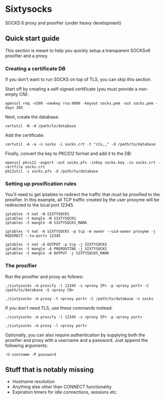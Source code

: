 # Sixtysocks
SOCKS 6 proxy and proxifier (under heavy development)

## Quick start guide

This section is meant to help you quickly setup a transparent SOCKSv6 proxifier and a proxy.

### Creating a certificate DB

If you don't want to run SOCKS on top of TLS, you can skip this section.

Start off by creating a self-signed certificate (you must provide a non-empty CN):

```
openssl req -x509 -newkey rsa:4096 -keyout socks.pem -out socks.pem -days 365
```

Next, create the database:

```
certutil -N -d /path/to/database
```

Add the certificate:

```
certutil -A -a -n socks -i socks.crt -t "cCu,," -d /path/to/database
```

Finally, convert the key to PKCS12 format and add it to the DB:

```
openssl pkcs12 -export -out socks.pfx -inkey socks.key -in socks.crt -certfile socks.crt
pk12util -i socks.pfx -d /path/to/database
```

### Setting up proxification rules

You'll need to get iptables to redirect the traffic that must be proxified to the proxifier.
In this example, all TCP traffic created by the user proxyme will be redirected to the local port 12345.

```
iptables -t nat -N SIXTYSOCKS
iptables -t mangle -N SIXTYSOCKS
iptables -t mangle -N SIXTYSOCKS_MARK

iptables -t nat -A SIXTYSOCKS -p tcp -m owner --uid-owner proxyme -j REDIRECT --to-ports 12345

iptables -t nat -A OUTPUT -p tcp -j SIXTYSOCKS
iptables -t mangle -A PREROUTING -j SIXTYSOCKS
iptables -t mangle -A OUTPUT -j SIXTYSOCKS_MARK
```

### The proxifier

Run the proxifier and proxy as follows:

```
./sixtysocks -m proxify -l 12345 -s <proxy IP> -p <proxy port> -C /path/to/database -S <proxy CN>
```

```
./sixtysocks -m proxy -t <proxy port> -C /path/to/database -n socks
```

If you don't need TLS, use these commands instead:

```
./sixtysocks -m proxify -l 12345 -s <proxy IP> -p <proxy port>
```

```
./sixtysocks -m proxy -l <proxy port>
```

Optionally, you can also require authentication by supplying both the proxifier and proxy with a username and a password.
Just append the following arguments:

```
-U username -P password
```


## Stuff that is notably missing

* Hostname resolution
* Anything else other than CONNECT functionality
* Expiration timers for idle connections, sessions etc.
